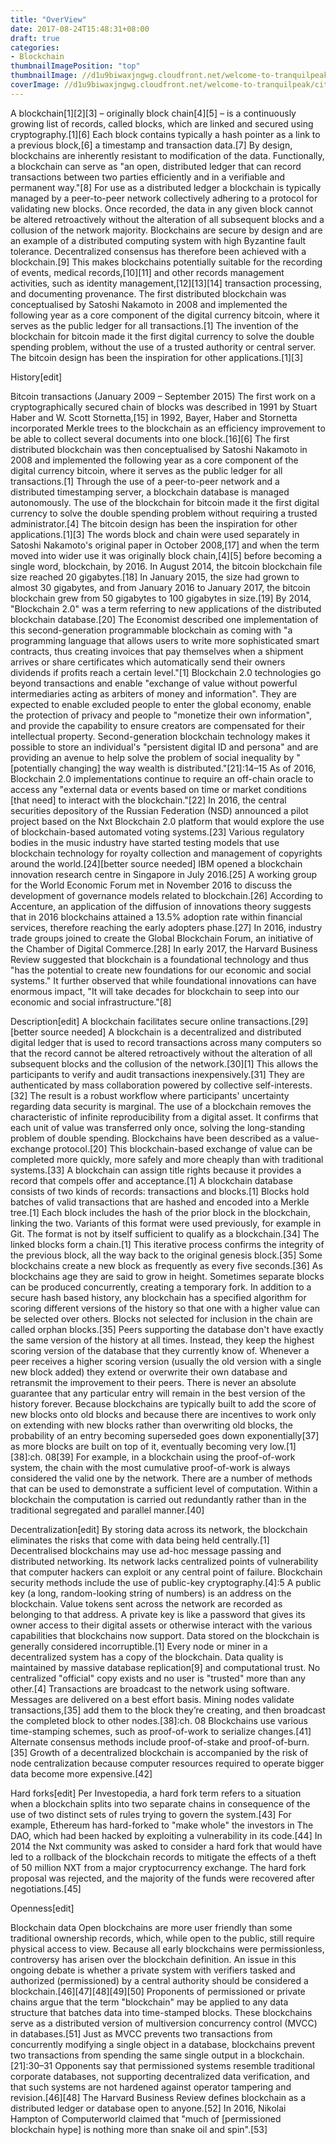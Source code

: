 ```yaml
---
title: "OverView"
date: 2017-08-24T15:48:31+08:00
draft: true
categories:
- Blockchain
thumbnailImagePosition: "top"
thumbnailImage: //d1u9biwaxjngwg.cloudfront.net/welcome-to-tranquilpeak/city-750.jpg
coverImage: //d1u9biwaxjngwg.cloudfront.net/welcome-to-tranquilpeak/city.jpg
---
```


A blockchain[1][2][3] – originally block chain[4][5] – is a continuously growing list of records, called blocks, which are linked and secured using cryptography.[1][6] Each block contains typically a hash pointer as a link to a previous block,[6] a timestamp and transaction data.[7] By design, blockchains are inherently resistant to modification of the data. Functionally, a blockchain can serve as "an open, distributed ledger that can record transactions between two parties efficiently and in a verifiable and permanent way."[8] For use as a distributed ledger a blockchain is typically managed by a peer-to-peer network collectively adhering to a protocol for validating new blocks. Once recorded, the data in any given block cannot be altered retroactively without the alteration of all subsequent blocks and a collusion of the network majority.
Blockchains are secure by design and are an example of a distributed computing system with high Byzantine fault tolerance. Decentralized consensus has therefore been achieved with a blockchain.[9] This makes blockchains potentially suitable for the recording of events, medical records,[10][11] and other records management activities, such as identity management,[12][13][14] transaction processing, and documenting provenance.
The first distributed blockchain was conceptualised by Satoshi Nakamoto in 2008 and implemented the following year as a core component of the digital currency bitcoin, where it serves as the public ledger for all transactions.[1] The invention of the blockchain for bitcoin made it the first digital currency to solve the double spending problem, without the use of a trusted authority or central server. The bitcoin design has been the inspiration for other applications.[1][3]

History[edit]

Bitcoin transactions (January 2009 – September 2015)
The first work on a cryptographically secured chain of blocks was described in 1991 by Stuart Haber and W. Scott Stornetta,[15] in 1992, Bayer, Haber and Stornetta incorporated Merkle trees to the blockchain as an efficiency improvement to be able to collect several documents into one block.[16][6]
The first distributed blockchain was then conceptualised by Satoshi Nakamoto in 2008 and implemented the following year as a core component of the digital currency bitcoin, where it serves as the public ledger for all transactions.[1] Through the use of a peer-to-peer network and a distributed timestamping server, a blockchain database is managed autonomously. The use of the blockchain for bitcoin made it the first digital currency to solve the double spending problem without requiring a trusted administrator.[4] The bitcoin design has been the inspiration for other applications.[1][3]
The words block and chain were used separately in Satoshi Nakamoto's original paper in October 2008,[17] and when the term moved into wider use it was originally block chain,[4][5] before becoming a single word, blockchain, by 2016. In August 2014, the bitcoin blockchain file size reached 20 gigabytes.[18] In January 2015, the size had grown to almost 30 gigabytes, and from January 2016 to January 2017, the bitcoin blockchain grew from 50 gigabytes to 100 gigabytes in size.[19]
By 2014, "Blockchain 2.0" was a term referring to new applications of the distributed blockchain database.[20] The Economist described one implementation of this second-generation programmable blockchain as coming with "a programming language that allows users to write more sophisticated smart contracts, thus creating invoices that pay themselves when a shipment arrives or share certificates which automatically send their owners dividends if profits reach a certain level."[1] Blockchain 2.0 technologies go beyond transactions and enable "exchange of value without powerful intermediaries acting as arbiters of money and information". They are expected to enable excluded people to enter the global economy, enable the protection of privacy and people to "monetize their own information", and provide the capability to ensure creators are compensated for their intellectual property. Second-generation blockchain technology makes it possible to store an individual's "persistent digital ID and persona" and are providing an avenue to help solve the problem of social inequality by "[potentially changing] the way wealth is distributed."[21]:14–15 As of 2016, Blockchain 2.0 implementations continue to require an off-chain oracle to access any "external data or events based on time or market conditions [that need] to interact with the blockchain."[22]
In 2016, the central securities depository of the Russian Federation (NSD) announced a pilot project based on the Nxt Blockchain 2.0 platform that would explore the use of blockchain-based automated voting systems.[23] Various regulatory bodies in the music industry have started testing models that use blockchain technology for royalty collection and management of copyrights around the world.[24][better source needed] IBM opened a blockchain innovation research centre in Singapore in July 2016.[25] A working group for the World Economic Forum met in November 2016 to discuss the development of governance models related to blockchain.[26] According to Accenture, an application of the diffusion of innovations theory suggests that in 2016 blockchains attained a 13.5% adoption rate within financial services, therefore reaching the early adopters phase.[27] In 2016, industry trade groups joined to create the Global Blockchain Forum, an initiative of the Chamber of Digital Commerce.[28]
In early 2017, the Harvard Business Review suggested that blockchain is a foundational technology and thus "has the potential to create new foundations for our economic and social systems." It further observed that while foundational innovations can have enormous impact, "It will take decades for blockchain to seep into our economic and social infrastructure."[8]

Description[edit]
A blockchain facilitates secure online transactions.[29][better source needed] A blockchain is a decentralized and distributed digital ledger that is used to record transactions across many computers so that the record cannot be altered retroactively without the alteration of all subsequent blocks and the collusion of the network.[30][1] This allows the participants to verify and audit transactions inexpensively.[31] They are authenticated by mass collaboration powered by collective self-interests.[32] The result is a robust workflow where participants' uncertainty regarding data security is marginal. The use of a blockchain removes the characteristic of infinite reproducibility from a digital asset. It confirms that each unit of value was transferred only once, solving the long-standing problem of double spending. Blockchains have been described as a value-exchange protocol.[20] This blockchain-based exchange of value can be completed more quickly, more safely and more cheaply than with traditional systems.[33] A blockchain can assign title rights because it provides a record that compels offer and acceptance.[1]
A blockchain database consists of two kinds of records: transactions and blocks.[1] Blocks hold batches of valid transactions that are hashed and encoded into a Merkle tree.[1] Each block includes the hash of the prior block in the blockchain, linking the two. Variants of this format were used previously, for example in Git. The format is not by itself sufficient to qualify as a blockchain.[34] The linked blocks form a chain.[1] This iterative process confirms the integrity of the previous block, all the way back to the original genesis block.[35] Some blockchains create a new block as frequently as every five seconds.[36] As blockchains age they are said to grow in height.
Sometimes separate blocks can be produced concurrently, creating a temporary fork. In addition to a secure hash based history, any blockchain has a specified algorithm for scoring different versions of the history so that one with a higher value can be selected over others. Blocks not selected for inclusion in the chain are called orphan blocks.[35] Peers supporting the database don't have exactly the same version of the history at all times. Instead, they keep the highest scoring version of the database that they currently know of. Whenever a peer receives a higher scoring version (usually the old version with a single new block added) they extend or overwrite their own database and retransmit the improvement to their peers. There is never an absolute guarantee that any particular entry will remain in the best version of the history forever. Because blockchains are typically built to add the score of new blocks onto old blocks and because there are incentives to work only on extending with new blocks rather than overwriting old blocks, the probability of an entry becoming superseded goes down exponentially[37] as more blocks are built on top of it, eventually becoming very low.[1][38]:ch. 08[39] For example, in a blockchain using the proof-of-work system, the chain with the most cumulative proof-of-work is always considered the valid one by the network. There are a number of methods that can be used to demonstrate a sufficient level of computation. Within a blockchain the computation is carried out redundantly rather than in the traditional segregated and parallel manner.[40]

Decentralization[edit]
By storing data across its network, the blockchain eliminates the risks that come with data being held centrally.[1] Decentralised blockchains may use ad-hoc message passing and distributed networking. Its network lacks centralized points of vulnerability that computer hackers can exploit or any central point of failure. Blockchain security methods include the use of public-key cryptography.[4]:5 A public key (a long, random-looking string of numbers) is an address on the blockchain. Value tokens sent across the network are recorded as belonging to that address. A private key is like a password that gives its owner access to their digital assets or otherwise interact with the various capabilities that blockchains now support. Data stored on the blockchain is generally considered incorruptible.[1]
Every node or miner in a decentralized system has a copy of the blockchain. Data quality is maintained by massive database replication[9] and computational trust. No centralized "official" copy exists and no user is "trusted" more than any other.[4] Transactions are broadcast to the network using software. Messages are delivered on a best effort basis. Mining nodes validate transactions,[35] add them to the block they’re creating, and then broadcast the completed block to other nodes.[38]:ch. 08 Blockchains use various time-stamping schemes, such as proof-of-work to serialize changes.[41] Alternate consensus methods include proof-of-stake and proof-of-burn.[35] Growth of a decentralized blockchain is accompanied by the risk of node centralization because computer resources required to operate bigger data become more expensive.[42]

Hard forks[edit]
Per Investopedia, a hard fork term refers to a situation when a blockchain splits into two separate chains in consequence of the use of two distinct sets of rules trying to govern the system.[43] For example, Ethereum has hard-forked to "make whole" the investors in The DAO, which had been hacked by exploiting a vulnerability in its code.[44] In 2014 the Nxt community was asked to consider a hard fork that would have led to a rollback of the blockchain records to mitigate the effects of a theft of 50 million NXT from a major cryptocurrency exchange. The hard fork proposal was rejected, and the majority of the funds were recovered after negotiations.[45]

Openness[edit]

Blockchain data
Open blockchains are more user friendly than some traditional ownership records, which, while open to the public, still require physical access to view. Because all early blockchains were permissionless, controversy has arisen over the blockchain definition. An issue in this ongoing debate is whether a private system with verifiers tasked and authorized (permissioned) by a central authority should be considered a blockchain.[46][47][48][49][50] Proponents of permissioned or private chains argue that the term "blockchain" may be applied to any data structure that batches data into time-stamped blocks. These blockchains serve as a distributed version of multiversion concurrency control (MVCC) in databases.[51] Just as MVCC prevents two transactions from concurrently modifying a single object in a database, blockchains prevent two transactions from spending the same single output in a blockchain.[21]:30–31 Opponents say that permissioned systems resemble traditional corporate databases, not supporting decentralized data verification, and that such systems are not hardened against operator tampering and revision.[46][48] The Harvard Business Review defines blockchain as a distributed ledger or database open to anyone.[52] In 2016, Nikolai Hampton of Computerworld claimed that "much of [permissioned blockchain hype] is nothing more than snake oil and spin".[53]


